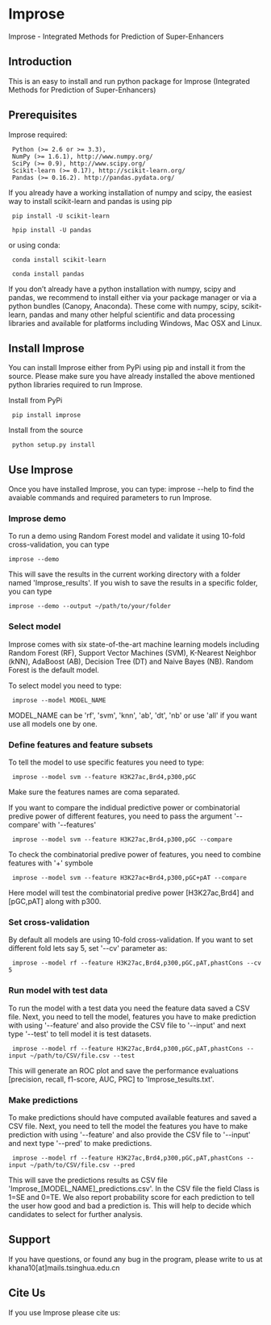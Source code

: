 # Improse
Improse - Integrated Methods for Prediction of Super-Enhancers

## Introduction
This is an easy to install and run python package for Improse (Integrated Methods for Prediction of Super-Enhancers)

## Prerequisites
Improse required:
			
	 Python (>= 2.6 or >= 3.3),
	 NumPy (>= 1.6.1), http://www.numpy.org/
	 SciPy (>= 0.9), http://www.scipy.org/
	 Scikit-learn (>= 0.17), http://scikit-learn.org/
	 Pandas (>= 0.16.2). http://pandas.pydata.org/

If you already have a working installation of numpy and scipy, the easiest way to install scikit-learn and pandas is using pip

	 pip install -U scikit-learn

	 hpip install -U pandas

or using conda:

	 conda install scikit-learn

	 conda install pandas


If you don’t already have a python installation with numpy, scipy and pandas, we recommend to install either via your package manager or via a python bundles (Canopy, Anaconda). These come with numpy, scipy, scikit-learn, pandas and many other helpful scientific and data processing libraries and available for platforms including Windows, Mac OSX and Linux.


## Install Improse
You can install Improse either from PyPi using pip and install it from the source. Please make sure you have already installed the above mentioned python libraries required to run Improse.

Install from PyPi

	 pip install improse

Install from the source

	 python setup.py install

## Use Improse
Once you have installed Improse, you can type:
	improse --help
to find the avaiable commands and required parameters to run Improse. 

### Improse demo

To run a demo using Random Forest model and validate it using 10-fold cross-validation, you can type

	improse --demo

This will save the results in the current working directory with a folder named 'Improse_results'. If you wish to save the results in a specific folder, you can type

	improse --demo --output ~/path/to/your/folder

### Select model 
Improse comes with six state-of-the-art machine learning models including Random Forest (RF), Support Vector Machines (SVM), K-Nearest Neighbor (kNN), AdaBoost (AB), Decision Tree (DT) and Naive Bayes (NB). Random Forest is the default model.

To select model you need to type:
	 
	 improse --model MODEL_NAME

MODEL_NAME can be 'rf', 'svm', 'knn', 'ab', 'dt', 'nb' or use 'all' if you want use all models one by one.

### Define features and feature subsets
To tell the model to use specific features you need to type:
	 
	 improse --model svm --feature H3K27ac,Brd4,p300,pGC

Make sure the features names are coma separated. 

If you want to compare the indidual predictive power or combinatorial predive power of different features, you need to pass the argument '--compare' with '--features'

	 improse --model svm --feature H3K27ac,Brd4,p300,pGC --compare

To check the combinatorial predive power of features, you need to combine features with '+' symbole

	 improse --model svm --feature H3K27ac+Brd4,p300,pGC+pAT --compare

Here model will test the combinatorial predive power [H3K27ac,Brd4] and [pGC,pAT] along with p300.

### Set cross-validation
By default all models are using 10-fold cross-validation. If you want to set different fold lets say 5, set '--cv' parameter as:

	 improse --model rf --feature H3K27ac,Brd4,p300,pGC,pAT,phastCons --cv 5

### Run model with test data
To run the model with a test data you need the feature data saved a CSV file. Next, you need to tell the model, features you have to make prediction with using '--feature' and also provide the CSV file to '--input' and next type '--test' to tell model it is test datasets.

	 improse --model rf --feature H3K27ac,Brd4,p300,pGC,pAT,phastCons --input ~/path/to/CSV/file.csv --test

This will generate an ROC plot and save the performance evaluations [precision, recall, f1-score, AUC, PRC] to 'Improse_tesults.txt'.

### Make predictions
To make predictions should have computed available features and saved a CSV file. Next, you need to tell the model the features you have to make prediction with using '--feature' and also provide the CSV file to '--input' and next type '--pred' to make predictions.

	 improse --model rf --feature H3K27ac,Brd4,p300,pGC,pAT,phastCons --input ~/path/to/CSV/file.csv --pred

This will save the predictions results as CSV file 'Improse_[MODEL_NAME]_predictions.csv'. In the CSV file the field Class is 1=SE and 0=TE. We also report  probability score for each prediction to tell the user how good and bad a prediction is. This will help to decide which candidates to select for further analysis.

## Support
If you have questions, or found any bug in the program, please write to us at khana10[at]mails.tsinghua.edu.cn

## Cite Us
If you use Improse please cite us: 

